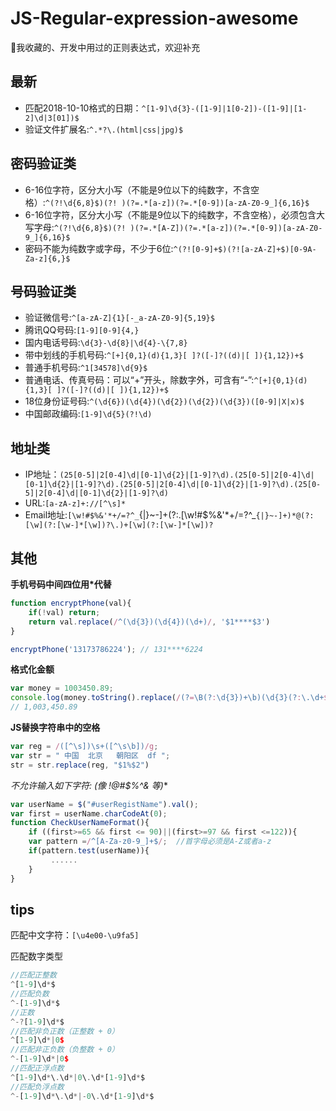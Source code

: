 # JS-Regular-expression-awesome
:page_facing_up:我收藏的、开发中用过的正则表达式，欢迎补充

## 最新
- 匹配2018-10-10格式的日期：`^[1-9]\d{3}-([1-9]|1[0-2])-([1-9]|[1-2]\d|3[01])$`
- 验证文件扩展名:`^.*?\.(html|css|jpg)$`

## 密码验证类
- 6-16位字符，区分大小写（不能是9位以下的纯数字，不含空格）:`^(?!\d{6,8}$)(?! )(?=.*[a-z])(?=.*[0-9])[a-zA-Z0-9_]{6,16}$`
- 6-16位字符，区分大小写（不能是9位以下的纯数字，不含空格），必须包含大写字母:`^(?!\d{6,8}$)(?! )(?=.*[A-Z])(?=.*[a-z])(?=.*[0-9])[a-zA-Z0-9_]{6,16}$`
- 密码不能为纯数字或字母，不少于6位:`^(?![0-9]+$)(?![a-zA-Z]+$)[0-9A-Za-z]{6,}$`

## 号码验证类
- 验证微信号:`^[a-zA-Z]{1}[-_a-zA-Z0-9]{5,19}$`
- 腾讯QQ号码:`[1-9][0-9]{4,}`
- 国内电话号码:`\d{3}-\d{8}|\d{4}-\{7,8}`
- 带中划线的手机号码:`^[+]{0,1}(d){1,3}[ ]?([-]?((d)|[ ]){1,12})+$`
- 普通手机号码:`^1[34578]\d{9}$`
- 普通电话、传真号码：可以“+”开头，除数字外，可含有“-”:`^[+]{0,1}(d){1,3}[ ]?([-]?((d)|[ ]){1,12})+$`
- 18位身份证号码:`^(\d{6})(\d{4})(\d{2})(\d{2})(\d{3})([0-9]|X|x)$`
- 中国邮政编码:`[1-9]\d{5}(?!\d)`

## 地址类
- IP地址：`(25[0-5]|2[0-4]\d|[0-1]\d{2}|[1-9]?\d).(25[0-5]|2[0-4]\d|[0-1]\d{2}|[1-9]?\d).(25[0-5]|2[0-4]\d|[0-1]\d{2}|[1-9]?\d).(25[0-5]|2[0-4]\d|[0-1]\d{2}|[1-9]?\d)`
- URL:`[a-zA-z]+://[^\s]*`
- Email地址:`[\w!#$%&'*+/=?^_`{|}~-]+(?:\.[\w!#$%&'*+/=?^_`{|}~-]+)*@(?:[\w](?:[\w-]*[\w])?\.)+[\w](?:[\w-]*[\w])?`




## 其他
**手机号码中间四位用*代替**
```js
function encryptPhone(val){
    if(!val) return;
    return val.replace(/^(\d{3})(\d{4})(\d+)/, '$1****$3')
}

encryptPhone('13173786224'); // 131****6224
```

**格式化金额**
```js
var money = 1003450.89;
console.log(money.toString().replace(/(?=\B(?:\d{3})+\b)(\d{3}(?:\.\d+$)?)/g,',$1'));
// 1,003,450.89
```

**JS替换字符串中的空格**
```js
var reg = /([^\s])\s+([^\s\b])/g;
var str = " 中国  北京   朝阳区  df "; 
str = str.replace(reg, "$1%$2")
```

**不允许输入如下字符: (像 !@#$%^&* 等)**
```js
var userName = $("#userRegistName").val(); 
var first = userName.charCodeAt(0); 
function CheckUserNameFormat(){
    if ((first>=65 && first <= 90)||(first>=97 && first <=122)){
    var pattern =/^[A-Za-z0-9_]+$/;  //首字母必须是A-Z或者a-z
    if(pattern.test(userName)){ 
         ......
    }
} 
```

## tips
匹配中文字符：`[\u4e00-\u9fa5]`

匹配数字类型
```js
//匹配正整数
^[1-9]\d*$
//匹配负数
^-[1-9]\d*$
//正数
^-?[1-9]\d*$
//匹配非负正数（正整数 + 0）
^[1-9]\d*|0$
//匹配非正负数（负整数 + 0）
^-[1-9]\d*|0$
//匹配正浮点数
^[1-9]\d*\.\d*|0\.\d*[1-9]\d*$
//匹配负浮点数
^-[1-9]\d*\.\d*|-0\.\d*[1-9]\d*$
```
